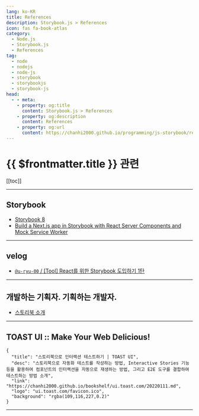 ```yaml
---
lang: ko-KR
title: References
description: Storybook.js > References
icon: fas fa-book-atlas
category:
  - Node.js
  - Storybook.js
  - References
tag: 
  - node
  - nodejs
  - node-js
  - storybook
  - storybookjs
  - storybook-js
head:
  - - meta:
    - property: og:title
      content: Storybook.js > References
    - property: og:description
      content: References
    - property: og:url
      content: https://chanhi2000.github.io/programming/js-storybook/references.html
---
```


# {{ $frontmatter.title }} 관련

[[toc]]

---

## <VPIcon icon="iconfont icon-storybook"/>Storybook

- [Storybook 8](https://storybook.js.org/blog/storybook-8/)
- [Build a Next.js app in Storybook with React Server Components and Mock Service Worker](https://storybook.js.org/blog/build-a-nextjs-app-with-rsc-msw-storybook/)

---

## <VPIcon icon="iconfont icon-velog"/>velog

- [`@u-ryu-00` / \[Tool\] React를 위한 Storybook 도입하기 1탄](https://velog.io/@u-ryu-00/Tool-React%EB%A5%BC-%EC%9C%84%ED%95%9C-Storybook-%EC%84%A4%EC%B9%98%ED%95%98%EA%B8%B0)

---

## 개발하는 기획자. 기획하는 개발자.

- [스토리북 소개](https://m.blog.naver.com/gi_balja/223550740457)

---

## TOAST UI :: Make Your Web Delicious!

```component VPCard
{
  "title": "스토리북으로 인터랙션 테스트하기 | TOAST UI",
  "desc": "스토리북으로 자동화 테스트를 작성하는 방법, Interactive Stories 기능 등을 활용하여 컴포넌트의 인터랙션을 자동으로 재생하는 방법, 그리고 E2E 도구를 결합하여 테스트하는 방법 소개",
  "link": "https://chanhi2000.github.io/bookshelf/ui.toast.com/20220111.md",
  "logo": "ui.toast.com/favicon.ico",
  "background": "rgba(109,116,227,0.2)"
}
```

---

<TagLinks />